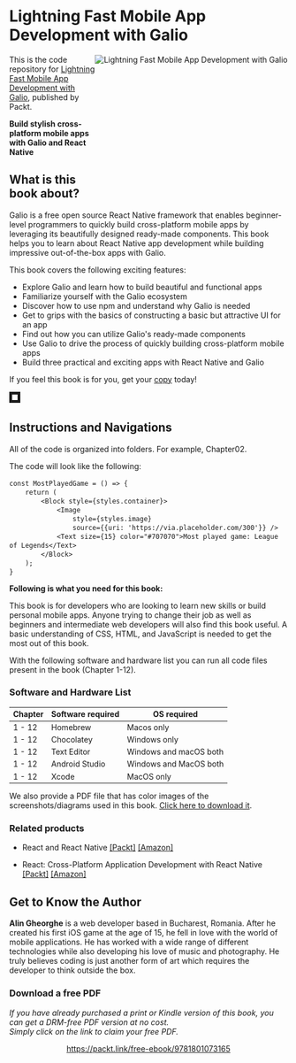 # Lightning Fast Mobile App Development with Galio

<a href="https://www.packtpub.com/product/lightning-fast-mobile-app-development-with-galio/9781801073165"><img src="https://static.packt-cdn.com/products/9781801073165/cover/smaller" alt="Lightning Fast Mobile App Development with Galio" height="256px" align="right"></a>

This is the code repository for [Lightning Fast Mobile App Development with Galio](https://www.packtpub.com/product/lightning-fast-mobile-app-development-with-galio/9781801073165), published by Packt.

**Build stylish cross-platform mobile apps with Galio and React Native**

## What is this book about?
Galio is a free open source React Native framework that enables beginner-level programmers to quickly build cross-platform mobile apps by leveraging its beautifully designed ready-made components. This book helps you to learn about React Native app development while building impressive out-of-the-box apps with Galio.

This book covers the following exciting features: 
* Explore Galio and learn how to build beautiful and functional apps
* Familiarize yourself with the Galio ecosystem
* Discover how to use npm and understand why Galio is needed
* Get to grips with the basics of constructing a basic but attractive UI for an app
* Find out how you can utilize Galio's ready-made components
* Use Galio to drive the process of quickly building cross-platform mobile apps
* Build three practical and exciting apps with React Native and Galio

If you feel this book is for you, get your [copy](https://www.amazon.com/dp/1801073163) today!

<a href="https://www.packtpub.com/?utm_source=github&utm_medium=banner&utm_campaign=GitHubBanner"><img src="https://raw.githubusercontent.com/PacktPublishing/GitHub/master/GitHub.png" 
alt="https://www.packtpub.com/" border="5" /></a>


## Instructions and Navigations
All of the code is organized into folders. For example, Chapter02.

The code will look like the following:
```
const MostPlayedGame = () => {
    return (
        <Block style={styles.container}>
            <Image
                style={styles.image} 
                source={{uri: 'https://via.placeholder.com/300'}} />
            <Text size={15} color="#707070">Most played game: League of Legends</Text>
        </Block>
    );
}

```

**Following is what you need for this book:**

This book is for developers who are looking to learn new skills or build personal mobile apps. Anyone trying to change their job as well as beginners and intermediate web developers will also find this book useful. A basic understanding of CSS, HTML, and JavaScript is needed to get the most out of this book.

With the following software and hardware list you can run all code files present in the book (Chapter 1-12).

### Software and Hardware List

| Chapter  | Software required                   | OS required                        |
| -------- | ------------------------------------| -----------------------------------|
| 1 - 12   | Homebrew                            | Macos only                         |
| 1 - 12   | Chocolatey                          | Windows only                       |
| 1 - 12   | Text Editor                         | Windows and macOS both             |
| 1 - 12   | Android Studio                      | Windows and MacOS both             |
| 1 - 12   | Xcode                               | MacOS only                         |



We also provide a PDF file that has color images of the screenshots/diagrams used in this book. [Click here to download it](https://static.packt-cdn.com/downloads/9781801073165_ColorImages.pdf).


### Related products <Other books you may enjoy>
* React and React Native [[Packt]](https://www.packtpub.com/product/react-and-react-native/9781786465658) [[Amazon]](https://www.amazon.com/dp/1839211148)

* React: Cross-Platform Application Development with React Native [[Packt]](https://www.packtpub.com/product/react-cross-platform-application-development-with-react-native/9781789136081) [[Amazon]](https://www.amazon.com/dp/1789136083)

## Get to Know the Author
**Alin Gheorghe**
is a web developer based in Bucharest, Romania. After he created his first iOS game at the age of 15, he fell in love with the world of mobile applications. He has worked with a wide range of different technologies while also developing his love of music and photography. He truly believes coding is just another form of art which requires the developer to think outside the box.

### Download a free PDF

 <i>If you have already purchased a print or Kindle version of this book, you can get a DRM-free PDF version at no cost.<br>Simply click on the link to claim your free PDF.</i>
<p align="center"> <a href="https://packt.link/free-ebook/9781801073165">https://packt.link/free-ebook/9781801073165 </a> </p>